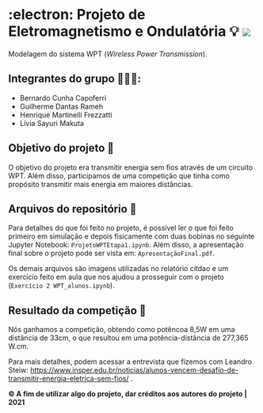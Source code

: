 # :electron: Projeto de Eletromagnetismo e Ondulatória 💡 <img src="https://img.shields.io/static/v1?label=Projeto&message=Finalizado&color=success&style=flat-square&logo=ghost"/>

Modelagem do sistema WPT (_Wireless Power Transmission_).

## Integrantes do grupo 🧑‍🤝‍🧑:  
- Bernardo Cunha Capoferri
- Guilherme Dantas Rameh
- Henrique Martinelli Frezzatti
- Lívia Sayuri Makuta

## Objetivo do projeto 📌

O objetivo do projeto era transmitir energia sem fios através de um circuito WPT. Além disso, participamos de uma competição que tinha como propósito transmitir mais energia em maiores distâncias. 

## Arquivos do repositório :open_file_folder:

Para detalhes do que foi feito no projeto, é possível ler o que foi feito primeiro em simulação e depois fisicamente com duas bobinas no seguinte Jupyter Notebook: `ProjetoWPTEtapa1.ipynb`. Além disso, a apresentação final sobre o projeto pode ser vista em: `ApresentaçãoFinal.pdf`.

Os demais arquivos são imagens utilizadas no relatório citdao e um exercício feito em aula que nos ajudou a prosseguir com o projeto (`Exercício 2 WPT_alunos.ipynb`).

## Resultado da competição 🥇

Nós ganhamos a competição, obtendo como potêncoa 8,5W em uma distância de 33cm, o que resultou em uma potência-distância de 277,365 W.cm.

Para mais detalhes, podem acessar a entrevista que fizemos com Leandro Steiw: https://www.insper.edu.br/noticias/alunos-vencem-desafio-de-transmitir-energia-eletrica-sem-fios/ .

**:copyright: A fim de utilizar algo do projeto, dar créditos aos autores do projeto | 2021**

